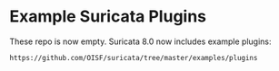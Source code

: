 # Example Suricata Plugins

These repo is now empty. Suricata 8.0 now includes example plugins:

    https://github.com/OISF/suricata/tree/master/examples/plugins
